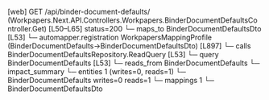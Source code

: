 [web] GET /api/binder-document-defaults/  (Workpapers.Next.API.Controllers.Workpapers.BinderDocumentDefaultsController.Get)  [L50–L65] status=200
  └─ maps_to BinderDocumentDefaultsDto [L53]
    └─ automapper.registration WorkpapersMappingProfile (BinderDocumentDefaults->BinderDocumentDefaultsDto) [L897]
  └─ calls BinderDocumentDefaultsRepository.ReadQuery [L53]
  └─ query BinderDocumentDefaults [L53]
    └─ reads_from BinderDocumentDefaults
  └─ impact_summary
    └─ entities 1 (writes=0, reads=1)
      └─ BinderDocumentDefaults writes=0 reads=1
    └─ mappings 1
      └─ BinderDocumentDefaultsDto

